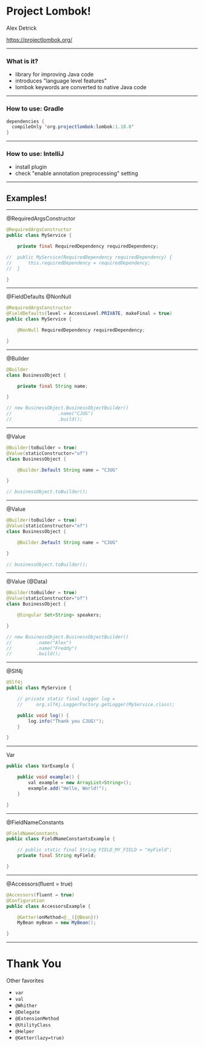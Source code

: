 # Project Lombok!

Alex Detrick

https://projectlombok.org/

--- 

### What is it?

- library for improving Java code
- introduces "language level features"
- lombok keywords are converted to native Java code

---

### How to use: Gradle

``` java
dependencies {
  compileOnly 'org.projectlombok:lombok:1.18.0'
}
```

---

### How to use: IntelliJ

- install plugin
- check "enable annotation preprocessing" setting

---

## Examples!

---

@RequiredArgsConstructor

``` java
@RequiredArgsConstructor
public class MyService {

    private final RequiredDependency requiredDependency;

//  public MyService(RequiredDependency requiredDependency) {
//      this.requiredDependency = requiredDependency;
//  }

}
```

---

@FieldDefaults
@NonNull

``` java
@RequiredArgsConstructor
@FieldDefaults(level = AccessLevel.PRIVATE, makeFinal = true)
public class MyService {

    @NonNull RequiredDependency requiredDependency;

}
```

---

@Builder

``` java
@Builder
class BusinessObject {

    private final String name;

}

// new BusinessObject.BusinessObjectBuilder()
//                 .name("CJUG")
//                 .build();
```

---

@Value

``` java
@Builder(toBuilder = true)
@Value(staticConstructor="of")
class BusinessObject {

    @Builder.Default String name = "CJUG"

}

// businessObject.toBuilder();
```

---

@Value

``` java
@Builder(toBuilder = true)
@Value(staticConstructor="of")
class BusinessObject {

    @Builder.Default String name = "CJUG"

}

// businessObject.toBuilder();
```

---

@Value (@Data)

``` java
@Builder(toBuilder = true)
@Value(staticConstructor="of")
class BusinessObject {

    @Singular Set<String> speakers;

}

// new BusinessObject.BusinessObjectBuilder()
//         .name("Alex")
//         .name("Freddy")
//         .build();
```

---

@Slf4j

``` java
@Slf4j
public class MyService {

    // private static final Logger log =
    //     org.slf4j.LoggerFactory.getLogger(MyService.class);

    public void log() {
        log.info("Thank you CJUG!");
    }

}
```

---

Var

``` java
public class VarExample {

    public void example() {
        val example = new ArrayList<String>();
        example.add("Hello, World!");
    }

}
```

---

@FieldNameConstants

``` java
@FieldNameConstants
public class FieldNameConstantsExample {

    // public static final String FIELD_MY_FIELD = "myField";
    private final String myField;

}
```

---

@Accessors(fluent = true)

``` java
@Accessors(fluent = true)
@Configuration
public class AccessorsExample {

    @Getter(onMethod=@__({@Bean}))
    MyBean myBean = new MyBean();

}
```

---

# Thank You

Other favorites
- `var`
- `val`
- `@Whither`
- `@Delegate`
- `@ExtensionMethod`
- `@UtilityClass`
- `@Helper`
- `@Getter(lazy=true)`
